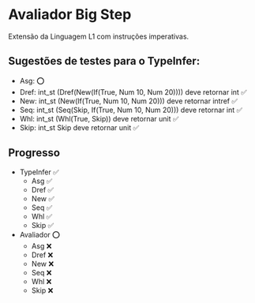 # Avaliador Big Step

Extensão da Linguagem L1 com instruções imperativas.

## Sugestões de testes para o TypeInfer:

- Asg: ⭕
- Dref: int_st (Dref(New(If(True, Num 10, Num 20)))) deve retornar int ✅
- New: int_st (New(If(True, Num 10, Num 20))) deve retornar intref ✅
- Seq: int_st (Seq(Skip, If(True, Num 10, Num 20))) deve retornar int ✅
- Whl: int_st (Whl(True, Skip)) deve retornar unit ✅
- Skip: int_st Skip deve retornar unit ✅

## Progresso

- TypeInfer ✅
  - Asg ✅ 
  - Dref ✅
  - New ✅
  - Seq ✅
  - Whl ✅
  - Skip ✅
- Avaliador ⭕
  - Asg ❌ 
  - Dref ❌
  - New ❌
  - Seq ❌
  - Whl ❌
  - Skip ❌

